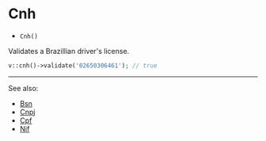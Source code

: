 # Cnh

- `Cnh()`

Validates a Brazillian driver's license.

```php
v::cnh()->validate('02650306461'); // true
```

***
See also:

  * [Bsn](Bsn.md)
  * [Cnpj](Cnpj.md)
  * [Cpf](Cpf.md)
  * [Nif](Nif.md)
